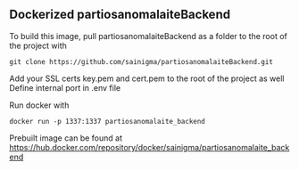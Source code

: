 
## Dockerized partiosanomalaiteBackend

To build this image, pull partiosanomalaiteBackend as a folder to the root of the project with

    git clone https://github.com/sainigma/partiosanomalaiteBackend.git

Add your SSL certs key.pem and cert.pem to the root of the project as well
Define internal port in .env file

Run docker with

    docker run -p 1337:1337 partiosanomalaite_backend

Prebuilt image can be found at
    https://hub.docker.com/repository/docker/sainigma/partiosanomalaite_backend
	